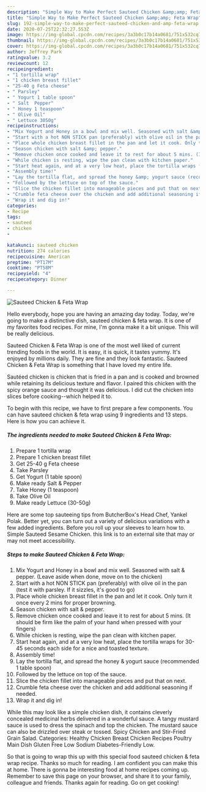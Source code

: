 ```yaml
---
description: "Simple Way to Make Perfect Sauteed Chicken &amp;amp; Feta Wrap"
title: "Simple Way to Make Perfect Sauteed Chicken &amp;amp; Feta Wrap"
slug: 192-simple-way-to-make-perfect-sauteed-chicken-and-amp-feta-wrap
date: 2020-07-25T22:32:27.553Z
image: https://img-global.cpcdn.com/recipes/3a3b0c17b14a0681/751x532cq70/sauteed-chicken-feta-wrap-recipe-main-photo.jpg
thumbnail: https://img-global.cpcdn.com/recipes/3a3b0c17b14a0681/751x532cq70/sauteed-chicken-feta-wrap-recipe-main-photo.jpg
cover: https://img-global.cpcdn.com/recipes/3a3b0c17b14a0681/751x532cq70/sauteed-chicken-feta-wrap-recipe-main-photo.jpg
author: Jeffrey Park
ratingvalue: 3.2
reviewcount: 12
recipeingredient:
- "1 tortilla wrap"
- "1 chicken breast fillet"
- "25-40 g Feta cheese"
- " Parsley"
- " Yogurt 1 table spoon"
- " Salt  Pepper"
- " Honey 1 teaspoon"
- " Olive Oil"
- " Lettuce 3050g"
recipeinstructions:
- "Mix Yogurt and Honey in a bowl and mix well. Seasoned with salt &amp; pepper. (Leave aside when done, move on to the chicken)"
- "Start with a hot NON STICK pan (preferably) with olive oil in the pan (test it with parsley. If it sizzles, it&#39;s good to go)"
- "Place whole chicken breast fillet in the pan and let it cook. Only turn it once every 2 mins for proper browning."
- "Season chicken with salt &amp; pepper."
- "Remove chicken once cooked and leave it to rest for about 5 mins. (It should be firm like the palm of your hand when pressed with your fingers)"
- "While chicken is resting, wipe the pan clean with kitchen paper."
- "Start heat again, and at a very low heat, place the tortilla wraps for 30-45 seconds each side for a nice and toasted texture."
- "Assembly time!"
- "Lay the tortilla flat, and spread the honey &amp; yogurt sauce (recommended 1 table spoon)"
- "Followed by the lettuce on top of the sauce."
- "Slice the chicken fillet into manageable pieces and put that on next."
- "Crumble feta cheese over the chicken and add additional seasoning if needed."
- "Wrap it and dig in!"
categories:
- Recipe
tags:
- sauteed
- chicken
- 

katakunci: sauteed chicken  
nutrition: 274 calories
recipecuisine: American
preptime: "PT17M"
cooktime: "PT58M"
recipeyield: "4"
recipecategory: Dinner

---
```



![Sauteed Chicken &amp; Feta Wrap](https://img-global.cpcdn.com/recipes/3a3b0c17b14a0681/751x532cq70/sauteed-chicken-feta-wrap-recipe-main-photo.jpg)

Hello everybody, hope you are having an amazing day today. Today, we're going to make a distinctive dish, sauteed chicken &amp; feta wrap. It is one of my favorites food recipes. For mine, I'm gonna make it a bit unique. This will be really delicious.

Sauteed Chicken &amp; Feta Wrap is one of the most well liked of current trending foods in the world. It is easy, it is quick, it tastes yummy. It's enjoyed by millions daily. They are fine and they look fantastic. Sauteed Chicken &amp; Feta Wrap is something that I have loved my entire life.

Sautéed chicken is chicken that is fried in a pan and is cooked and browned while retaining its delicious texture and flavor. I paired this chicken with the spicy orange sauce and thought it was delicious. I did cut the chicken into slices before cooking--which helped it to.


To begin with this recipe, we have to first prepare a few components. You can have sauteed chicken &amp; feta wrap using 9 ingredients and 13 steps. Here is how you can achieve it.

<!--inarticleads1-->

##### The ingredients needed to make Sauteed Chicken &amp; Feta Wrap:

1. Prepare 1 tortilla wrap
1. Prepare 1 chicken breast fillet
1. Get 25-40 g Feta cheese
1. Take  Parsley
1. Get  Yogurt (1 table spoon)
1. Make ready  Salt &amp; Pepper
1. Take  Honey (1 teaspoon)
1. Take  Olive Oil
1. Make ready  Lettuce (30-50g)


Here are some top sauteeing tips from ButcherBox&#39;s Head Chef, Yankel Polak. Better yet, you can turn out a variety of delicious variations with a few added ingredients. Before you roll up your sleeves to learn how to. Simple Sauteed Sesame Chicken. this link is to an external site that may or may not meet accessibility. 

<!--inarticleads2-->

##### Steps to make Sauteed Chicken &amp; Feta Wrap:

1. Mix Yogurt and Honey in a bowl and mix well. Seasoned with salt &amp; pepper. (Leave aside when done, move on to the chicken)
1. Start with a hot NON STICK pan (preferably) with olive oil in the pan (test it with parsley. If it sizzles, it&#39;s good to go)
1. Place whole chicken breast fillet in the pan and let it cook. Only turn it once every 2 mins for proper browning.
1. Season chicken with salt &amp; pepper.
1. Remove chicken once cooked and leave it to rest for about 5 mins. (It should be firm like the palm of your hand when pressed with your fingers)
1. While chicken is resting, wipe the pan clean with kitchen paper.
1. Start heat again, and at a very low heat, place the tortilla wraps for 30-45 seconds each side for a nice and toasted texture.
1. Assembly time!
1. Lay the tortilla flat, and spread the honey &amp; yogurt sauce (recommended 1 table spoon)
1. Followed by the lettuce on top of the sauce.
1. Slice the chicken fillet into manageable pieces and put that on next.
1. Crumble feta cheese over the chicken and add additional seasoning if needed.
1. Wrap it and dig in!


While this may look like a simple chicken dish, it contains cleverly concealed medicinal herbs delivered in a wonderful sauce. A tangy mustard sauce is used to dress the spinach and top the chicken. The mustard sauce can also be drizzled over steak or tossed. Spicy Chicken and Stir-Fried Grain Salad. Categories: Healthy Chicken Breast Chicken Recipes Poultry Main Dish Gluten Free Low Sodium Diabetes-Friendly Low. 

So that is going to wrap this up with this special food sauteed chicken &amp; feta wrap recipe. Thanks so much for reading. I am confident you can make this at home. There is gonna be interesting food at home recipes coming up. Remember to save this page on your browser, and share it to your family, colleague and friends. Thanks again for reading. Go on get cooking!

